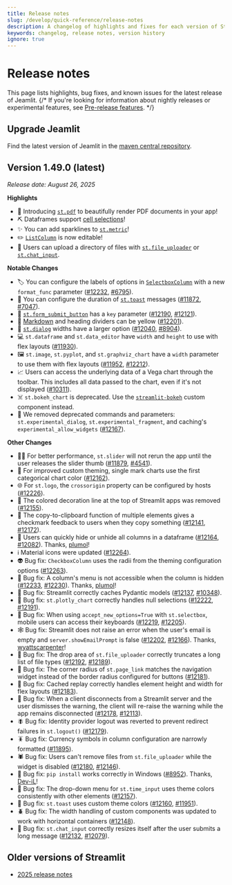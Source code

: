 ```yaml
---
title: Release notes
slug: /develop/quick-reference/release-notes
description: A changelog of highlights and fixes for each version of Streamlit.
keywords: changelog, release notes, version history
ignore: true
---
```


# Release notes

This page lists highlights, bug fixes, and known issues for the latest release of Jeamlit. 
{/*
If you're looking for information about nightly releases or experimental features, see [Pre-release features](/develop/quick-reference/prerelease).
*/}

## Upgrade Jeamlit

<Tip>

Find the latest version of Jeamlit in the [maven central repository](https://central.sonatype.com/artifact/io.jeamlit/jeamlit).

</Tip>

## **Version 1.49.0 (latest)**

_Release date: August 26, 2025_

**Highlights**

- 📄 Introducing [`st.pdf`](/develop/api-reference/media/st.pdf) to beautifully render PDF documents in your app!
- ⛏️ Dataframes support [cell selections](/develop/api-reference/data/st.dataframe#dataframeselectionstate)!
- ✨ You can add sparklines to [`st.metric`](/develop/api-reference/data/st.metric)!
- ✏️ [`ListColumn`](/develop/api-reference/data/st.column_config/st.column_config.listcolumn) is now editable!
- 📂 Users can upload a directory of files with [`st.file_uploader`](/develop/api-reference/widgets/st.file_uploader) or [`st.chat_input`](/develop/api-reference/chat/st.chat_input).

**Notable Changes**

- 🏷️ You can configure the labels of options in [`SelectboxColumn`](/develop/api-reference/data/st.column_config/st.column_config.selectboxcolumn) with a new `format_func` parameter ([#12232](https://github.com/streamlit/streamlit/pull/12232), [#6795](https://github.com/streamlit/streamlit/issues/6795)).
- 🍞 You can configure the duration of [`st.toast`](/develop/api-reference/status/st.toast) messages ([#11872](https://github.com/streamlit/streamlit/pull/11872), [#7047](https://github.com/streamlit/streamlit/issues/7047)).
- 🔑 [`st.form_submit_button`](/develop/api-reference/execution-flow/st.form_submit_button) has a `key` parameter ([#12190](https://github.com/streamlit/streamlit/pull/12190), [#12121](https://github.com/streamlit/streamlit/issues/12121)).
- 🌻 [Markdown](/develop/api-reference/text/st.markdown) and heading dividers can be yellow ([#12201](https://github.com/streamlit/streamlit/pull/12201)).
- 💬 [`st.dialog`](/develop/api-reference/execution-flow/st.dialog) widths have a larger option ([#12040](https://github.com/streamlit/streamlit/pull/12040), [#8904](https://github.com/streamlit/streamlit/issues/8904)).
- 💻 `st.dataframe` and `st.data_editor` have `width` and `height` to use with flex layouts ([#11930](https://github.com/streamlit/streamlit/pull/11930)).
- 🖼️ `st.image`, `st.pyplot`, and `st.graphviz_chart` have a `width` parameter to use them with flex layouts ([#11952](https://github.com/streamlit/streamlit/pull/11952), [#12212](https://github.com/streamlit/streamlit/pull/12212)).
- 📈 Users can access the underlying data of a Vega chart through the toolbar. This includes all data passed to the chart, even if it's not displayed ([#10311](https://github.com/streamlit/streamlit/pull/10311)).
- ☠️ `st.bokeh_chart` is deprecated. Use the [`streamlit-bokeh`](https://github.com/streamlit/streamlit-bokeh) custom component instead.
- 🧹 We removed deprecated commands and parameters: `st.experimental_dialog`, `st.experimental_fragment`, and caching's `experimental_allow_widgets` ([#12167](https://github.com/streamlit/streamlit/pull/12167)).

**Other Changes**

- 🏃‍♂️ For better performance, `st.slider` will not rerun the app until the user releases the slider thumb ([#11879](https://github.com/streamlit/streamlit/pull/11879), [#4541](https://github.com/streamlit/streamlit/issues/4541)).
- 💅 For improved custom theming, single mark charts use the first categorical chart color ([#12162](https://github.com/streamlit/streamlit/pull/12162)).
- 🌐 For `st.logo`, the `crossorigin` property can be configured by hosts ([#12226](https://github.com/streamlit/streamlit/pull/12226)).
- 🎨 The colored decoration line at the top of Streamlit apps was removed ([#12155](https://github.com/streamlit/streamlit/pull/12155)).
- 👻 The copy-to-clipboard function of multiple elements gives a checkmark feedback to users when they copy something ([#12141](https://github.com/streamlit/streamlit/pull/12141), [#12172](https://github.com/streamlit/streamlit/pull/12172)).
- 🫥 Users can quickly hide or unhide all columns in a dataframe ([#12164](https://github.com/streamlit/streamlit/pull/12164), [#12082](https://github.com/streamlit/streamlit/issues/12082)). Thanks, [plumol](https://github.com/plumol)!
- ℹ️ Material icons were updated ([#12264](https://github.com/streamlit/streamlit/pull/12264)).
- 👽 Bug fix: `CheckboxColumn` uses the radii from the theming configuration options ([#12263](https://github.com/streamlit/streamlit/pull/12263)).
- 🦀 Bug fix: A column's menu is not accessible when the column is hidden ([#12233](https://github.com/streamlit/streamlit/pull/12233), [#12230](https://github.com/streamlit/streamlit/issues/12230)). Thanks, [plumol](https://github.com/plumol)!
- 🦋 Bug fix: Streamlit correctly caches Pydantic models ([#12137](https://github.com/streamlit/streamlit/pull/12137), [#10348](https://github.com/streamlit/streamlit/issues/10348)).
- 🦎 Bug fix: `st.plotly_chart` correctly handles null selections ([#12222](https://github.com/streamlit/streamlit/pull/12222), [#12191](https://github.com/streamlit/streamlit/issues/12191)).
- 🐌 Bug fix: When using `accept_new_options=True` with `st.selectbox`, mobile users can access their keyboards ([#12219](https://github.com/streamlit/streamlit/pull/12219), [#12205](https://github.com/streamlit/streamlit/issues/12205)).
- 🕸️ Bug fix: Streamlit does not raise an error when the user's email is empty and `server.showEmailPrompt` is false ([#12202](https://github.com/streamlit/streamlit/pull/12202), [#12166](https://github.com/streamlit/streamlit/issues/12166)). Thanks, [wyattscarpenter](https://github.com/wyattscarpenter)!
- 🦗 Bug fix: The drop area of `st.file_uploader` correctly truncates a long list of file types ([#12192](https://github.com/streamlit/streamlit/pull/12192), [#12189](https://github.com/streamlit/streamlit/issues/12189)).
- 🦂 Bug fix: The corner radius of `st.page_link` matches the navigation widget instead of the border radius configured for buttons ([#12181](https://github.com/streamlit/streamlit/pull/12181)).
- 🦟 Bug fix: Cached replay correctly handles element height and width for flex layouts ([#12183](https://github.com/streamlit/streamlit/pull/12183)).
- 🦠 Bug fix: When a client disconnects from a Streamlit server and the user dismisses the warning, the client will re-raise the warning while the app remains disconnected ([#12178](https://github.com/streamlit/streamlit/pull/12178), [#12113](https://github.com/streamlit/streamlit/issues/12113)).
- 🪰 Bug fix: Identity provider logout was reverted to prevent redirect failures in `st.logout()` ([#12179](https://github.com/streamlit/streamlit/pull/12179)).
- 🪳 Bug fix: Currency symbols in column configuration are narrowly formatted ([#11895](https://github.com/streamlit/streamlit/pull/11895)).
- 🕷️ Bug fix: Users can't remove files from `st.file_uploader` while the widget is disabled ([#12180](https://github.com/streamlit/streamlit/pull/12180), [#12146](https://github.com/streamlit/streamlit/issues/12146)).
- 🐞 Bug fix: `pip install` works correctly in Windows ([#8952](https://github.com/streamlit/streamlit/pull/8952)). Thanks, [Dev-iL](https://github.com/Dev-iL)!
- 🐝 Bug fix: The drop-down menu for `st.time_input` uses theme colors consistently with other elements ([#12157](https://github.com/streamlit/streamlit/pull/12157)).
- 🐜 Bug fix: `st.toast` uses custom theme colors ([#12160](https://github.com/streamlit/streamlit/pull/12160), [#11951](https://github.com/streamlit/streamlit/issues/11951)).
- 🪲 Bug fix: The width handling of custom components was updated to work with horizontal containers ([#12148](https://github.com/streamlit/streamlit/pull/12148)).
- 🐛 Bug fix: `st.chat_input` correctly resizes itself after the user submits a long message ([#12132](https://github.com/streamlit/streamlit/pull/12132), [#12079](https://github.com/streamlit/streamlit/issues/12079)).

## Older versions of Streamlit

- [2025 release notes](/develop/quick-reference/release-notes/2025)
